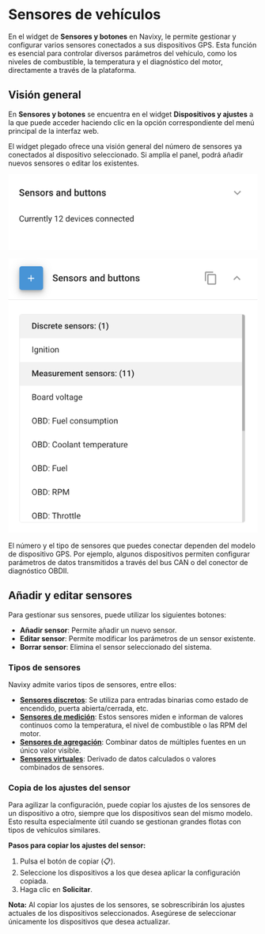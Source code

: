 # Sensores de vehículos

En el widget de **Sensores y botones** en Navixy, le permite gestionar y configurar varios sensores conectados a sus dispositivos GPS. Esta función es esencial para controlar diversos parámetros del vehículo, como los niveles de combustible, la temperatura y el diagnóstico del motor, directamente a través de la plataforma.

## Visión general

En **Sensores y botones** se encuentra en el widget **Dispositivos y ajustes** a la que puede acceder haciendo clic en la opción correspondiente del menú principal de la interfaz web.

El widget plegado ofrece una visión general del número de sensores ya conectados al dispositivo seleccionado. Si amplía el panel, podrá añadir nuevos sensores o editar los existentes.

![image-20240815-205201.png](attachments/image-20240815-205201.png)

![image-20240815-205217.png](attachments/image-20240815-205217.png)

El número y el tipo de sensores que puedes conectar dependen del modelo de dispositivo GPS. Por ejemplo, algunos dispositivos permiten configurar parámetros de datos transmitidos a través del bus CAN o del conector de diagnóstico OBDII.

## Añadir y editar sensores

Para gestionar sus sensores, puede utilizar los siguientes botones:

- **Añadir sensor**: Permite añadir un nuevo sensor.
- **Editar sensor**: Permite modificar los parámetros de un sensor existente.
- **Borrar sensor**: Elimina el sensor seleccionado del sistema.

### Tipos de sensores

Navixy admite varios tipos de sensores, entre ellos:

- [**Sensores discretos**](sensores-de-vehculos/sensores-discretos.md): Se utiliza para entradas binarias como estado de encendido, puerta abierta/cerrada, etc.
- [**Sensores de medición**](sensores-de-vehculos/sensor-de-medicin.md): Estos sensores miden e informan de valores continuos como la temperatura, el nivel de combustible o las RPM del motor.
- [**Sensores de agregación**](sensores-de-vehculos/sensores-de-acumulacin.md): Combinar datos de múltiples fuentes en un único valor visible.
- [**Sensores virtuales**](sensores-de-vehculos/sensores-virtuales.md): Derivado de datos calculados o valores combinados de sensores.

### Copia de los ajustes del sensor

Para agilizar la configuración, puede copiar los ajustes de los sensores de un dispositivo a otro, siempre que los dispositivos sean del mismo modelo. Esto resulta especialmente útil cuando se gestionan grandes flotas con tipos de vehículos similares.

**Pasos para copiar los ajustes del sensor:**

1. Pulsa el botón de copiar (📋).
2. Seleccione los dispositivos a los que desea aplicar la configuración copiada.
3. Haga clic en **Solicitar**.

**Nota:** Al copiar los ajustes de los sensores, se sobrescribirán los ajustes actuales de los dispositivos seleccionados. Asegúrese de seleccionar únicamente los dispositivos que desea actualizar.